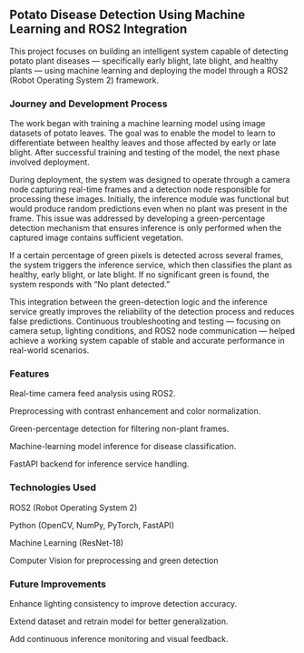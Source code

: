 ## Potato Disease Detection Using Machine Learning and ROS2 Integration

This project focuses on building an intelligent system capable of detecting potato plant diseases — specifically early blight, late blight, and healthy plants — using machine learning and deploying the model through a ROS2 (Robot Operating System 2) framework.

### Journey and Development Process

The work began with training a machine learning model using image datasets of potato leaves. The goal was to enable the model to learn to differentiate between healthy leaves and those affected by early or late blight. After successful training and testing of the model, the next phase involved deployment.

During deployment, the system was designed to operate through a camera node capturing real-time frames and a detection node responsible for processing these images. Initially, the inference module was functional but would produce random predictions even when no plant was present in the frame. This issue was addressed by developing a green-percentage detection mechanism that ensures inference is only performed when the captured image contains sufficient vegetation.

If a certain percentage of green pixels is detected across several frames, the system triggers the inference service, which then classifies the plant as healthy, early blight, or late blight. If no significant green is found, the system responds with “No plant detected.”

This integration between the green-detection logic and the inference service greatly improves the reliability of the detection process and reduces false predictions. Continuous troubleshooting and testing — focusing on camera setup, lighting conditions, and ROS2 node communication — helped achieve a working system capable of stable and accurate performance in real-world scenarios.

### Features

Real-time camera feed analysis using ROS2.

Preprocessing with contrast enhancement and color normalization.

Green-percentage detection for filtering non-plant frames.

Machine-learning model inference for disease classification.

FastAPI backend for inference service handling.

### Technologies Used

ROS2 (Robot Operating System 2)

Python (OpenCV, NumPy, PyTorch, FastAPI)

Machine Learning (ResNet-18)

Computer Vision for preprocessing and green detection

### Future Improvements

Enhance lighting consistency to improve detection accuracy.

Extend dataset and retrain model for better generalization.

Add continuous inference monitoring and visual feedback.
